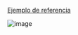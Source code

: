 [Ejemplo de referencia](https://quilljs.com/docs/formats)

![image](https://github.com/jaenfigueroa/poc_quill/assets/69079292/b816526f-3771-472c-a8e2-5bb0977c073c)
